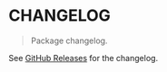 # CHANGELOG

> Package changelog.

See [GitHub Releases](https://github.com/stdlib-js/complex-base-assert-is-not-equal/releases) for the changelog.